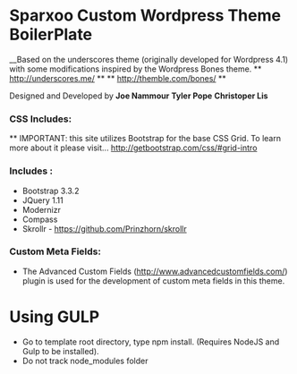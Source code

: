 # Sparxoo Custom Wordpress Theme  BoilerPlate
__Based on the underscores theme (originally developed for Wordpress 4.1) with some modifications inspired by the Wordpress Bones theme.  ** http://underscores.me/ ** ** http://themble.com/bones/ **

Designed and Developed by **Joe Nammour** **Tyler Pope** **Christoper Lis**

### CSS Includes:
** IMPORTANT:  this site utilizes Bootstrap for the base CSS Grid.  To learn more about it please visit... http://getbootstrap.com/css/#grid-intro

### Includes :

* Bootstrap 3.3.2
* JQuery 1.11
* Modernizr
* Compass
* Skrollr - https://github.com/Prinzhorn/skrollr

### Custom Meta Fields:

* The Advanced Custom Fields (http://www.advancedcustomfields.com/) plugin is used for the development of custom meta fields in this theme.

# Using GULP
*	Go to template root directory, type npm install. (Requires NodeJS and Gulp to be installed).
*	Do not track node_modules folder